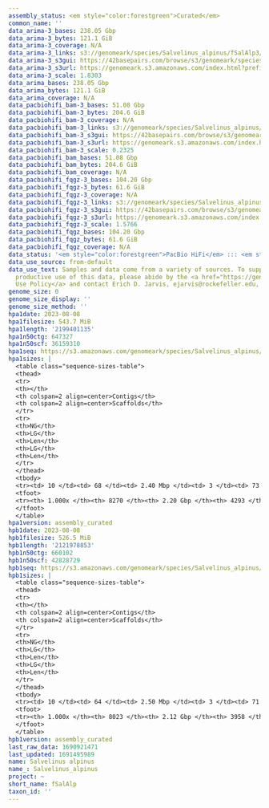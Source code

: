 ```yaml
---
assembly_status: <em style="color:forestgreen">Curated</em>
common_name: ''
data_arima-3_bases: 238.05 Gbp
data_arima-3_bytes: 121.1 GiB
data_arima-3_coverage: N/A
data_arima-3_links: s3://genomeark/species/Salvelinus_alpinus/fSalAlp3/genomic_data/arima/<br>
data_arima-3_s3gui: https://42basepairs.com/browse/s3/genomeark/species/Salvelinus_alpinus/fSalAlp3/genomic_data/arima/
data_arima-3_s3url: https://genomeark.s3.amazonaws.com/index.html?prefix=species/Salvelinus_alpinus/fSalAlp3/genomic_data/arima/
data_arima-3_scale: 1.8303
data_arima_bases: 238.05 Gbp
data_arima_bytes: 121.1 GiB
data_arima_coverage: N/A
data_pacbiohifi_bam-3_bases: 51.08 Gbp
data_pacbiohifi_bam-3_bytes: 204.6 GiB
data_pacbiohifi_bam-3_coverage: N/A
data_pacbiohifi_bam-3_links: s3://genomeark/species/Salvelinus_alpinus/fSalAlp3/genomic_data/pacbio_hifi/<br>
data_pacbiohifi_bam-3_s3gui: https://42basepairs.com/browse/s3/genomeark/species/Salvelinus_alpinus/fSalAlp3/genomic_data/pacbio_hifi/
data_pacbiohifi_bam-3_s3url: https://genomeark.s3.amazonaws.com/index.html?prefix=species/Salvelinus_alpinus/fSalAlp3/genomic_data/pacbio_hifi/
data_pacbiohifi_bam-3_scale: 0.2325
data_pacbiohifi_bam_bases: 51.08 Gbp
data_pacbiohifi_bam_bytes: 204.6 GiB
data_pacbiohifi_bam_coverage: N/A
data_pacbiohifi_fqgz-3_bases: 104.20 Gbp
data_pacbiohifi_fqgz-3_bytes: 61.6 GiB
data_pacbiohifi_fqgz-3_coverage: N/A
data_pacbiohifi_fqgz-3_links: s3://genomeark/species/Salvelinus_alpinus/fSalAlp3/genomic_data/pacbio_hifi/<br>
data_pacbiohifi_fqgz-3_s3gui: https://42basepairs.com/browse/s3/genomeark/species/Salvelinus_alpinus/fSalAlp3/genomic_data/pacbio_hifi/
data_pacbiohifi_fqgz-3_s3url: https://genomeark.s3.amazonaws.com/index.html?prefix=species/Salvelinus_alpinus/fSalAlp3/genomic_data/pacbio_hifi/
data_pacbiohifi_fqgz-3_scale: 1.5766
data_pacbiohifi_fqgz_bases: 104.20 Gbp
data_pacbiohifi_fqgz_bytes: 61.6 GiB
data_pacbiohifi_fqgz_coverage: N/A
data_status: '<em style="color:forestgreen">PacBio HiFi</em> ::: <em style="color:forestgreen">Arima</em>'
data_use_source: from-default
data_use_text: Samples and data come from a variety of sources. To support fair and
  productive use of this data, please abide by the <a href="https://genome10k.soe.ucsc.edu/data-use-policies/">Data
  Use Policy</a> and contact Erich D. Jarvis, ejarvis@rockefeller.edu, with any questions.
genome_size: 0
genome_size_display: ''
genome_size_method: ''
hpa1date: 2023-08-08
hpa1filesize: 543.7 MiB
hpa1length: '2199401135'
hpa1n50ctg: 647327
hpa1n50scf: 36159310
hpa1seq: https://s3.amazonaws.com/genomeark/species/Salvelinus_alpinus/fSalAlp1/assembly_curated/fSalAlp1.hap1.decon.20230808.fasta.gz
hpa1sizes: |
  <table class="sequence-sizes-table">
  <thead>
  <tr>
  <th></th>
  <th colspan=2 align=center>Contigs</th>
  <th colspan=2 align=center>Scaffolds</th>
  </tr>
  <tr>
  <th>NG</th>
  <th>LG</th>
  <th>Len</th>
  <th>LG</th>
  <th>Len</th>
  </tr>
  </thead>
  <tbody>
  <tr><td> 10 </td><td> 68 </td><td> 2.40 Mbp </td><td> 3 </td><td> 73.20 Mbp </td></tr><tr><td> 20 </td><td> 178 </td><td> 1.68 Mbp </td><td> 7 </td><td> 56.80 Mbp </td></tr><tr><td> 30 </td><td> 333 </td><td> 1.21 Mbp </td><td> 11 </td><td> 49.78 Mbp </td></tr><tr><td> 40 </td><td> 545 </td><td> 0.88 Mbp </td><td> 16 </td><td> 38.48 Mbp </td></tr><tr style="background-color:#cccccc;"><td> 50 </td><td> 836 </td><td style="background-color:#ff8888;"> 0.65 Mbp </td><td> 22 </td><td style="background-color:#88ff88;"> 36.16 Mbp </td></tr><tr><td> 60 </td><td> 1231 </td><td> 481.46 Kbp </td><td> 28 </td><td> 30.52 Mbp </td></tr><tr><td> 70 </td><td> 1778 </td><td> 335.25 Kbp </td><td> 37 </td><td> 18.94 Mbp </td></tr><tr><td> 80 </td><td> 2611 </td><td> 206.51 Kbp </td><td> 165 </td><td> 0.79 Mbp </td></tr><tr><td> 90 </td><td> 4080 </td><td> 105.01 Kbp </td><td> 781 </td><td> 184.27 Kbp </td></tr><tr><td> 100 </td><td> 8270 </td><td> 1  bp </td><td> 4293 </td><td> 1.00 Kbp </td></tr></tbody>
  <tfoot>
  <tr><th> 1.000x </th><th> 8270 </th><th> 2.20 Gbp </th><th> 4293 </th><th> 2.20 Gbp </th></tr>
  </tfoot>
  </table>
hpa1version: assembly_curated
hpb1date: 2023-08-08
hpb1filesize: 526.5 MiB
hpb1length: '2121978853'
hpb1n50ctg: 660102
hpb1n50scf: 42828729
hpb1seq: https://s3.amazonaws.com/genomeark/species/Salvelinus_alpinus/fSalAlp1/assembly_curated/fSalAlp1.hap2.cur.20230808.fasta.gz
hpb1sizes: |
  <table class="sequence-sizes-table">
  <thead>
  <tr>
  <th></th>
  <th colspan=2 align=center>Contigs</th>
  <th colspan=2 align=center>Scaffolds</th>
  </tr>
  <tr>
  <th>NG</th>
  <th>LG</th>
  <th>Len</th>
  <th>LG</th>
  <th>Len</th>
  </tr>
  </thead>
  <tbody>
  <tr><td> 10 </td><td> 64 </td><td> 2.50 Mbp </td><td> 3 </td><td> 71.87 Mbp </td></tr><tr><td> 20 </td><td> 170 </td><td> 1.70 Mbp </td><td> 6 </td><td> 68.35 Mbp </td></tr><tr><td> 30 </td><td> 317 </td><td> 1.23 Mbp </td><td> 10 </td><td> 51.75 Mbp </td></tr><tr><td> 40 </td><td> 520 </td><td> 0.90 Mbp </td><td> 14 </td><td> 49.78 Mbp </td></tr><tr style="background-color:#cccccc;"><td> 50 </td><td> 797 </td><td style="background-color:#ff8888;"> 0.66 Mbp </td><td> 19 </td><td style="background-color:#88ff88;"> 42.83 Mbp </td></tr><tr><td> 60 </td><td> 1173 </td><td> 484.10 Kbp </td><td> 24 </td><td> 39.64 Mbp </td></tr><tr><td> 70 </td><td> 1697 </td><td> 335.75 Kbp </td><td> 29 </td><td> 35.98 Mbp </td></tr><tr><td> 80 </td><td> 2504 </td><td> 204.89 Kbp </td><td> 37 </td><td> 14.96 Mbp </td></tr><tr><td> 90 </td><td> 3939 </td><td> 103.00 Kbp </td><td> 493 </td><td> 178.67 Kbp </td></tr><tr><td> 100 </td><td> 8023 </td><td> 200  bp </td><td> 3958 </td><td> 1.00 Kbp </td></tr></tbody>
  <tfoot>
  <tr><th> 1.000x </th><th> 8023 </th><th> 2.12 Gbp </th><th> 3958 </th><th> 2.12 Gbp </th></tr>
  </tfoot>
  </table>
hpb1version: assembly_curated
last_raw_data: 1690921471
last_updated: 1691495989
name: Salvelinus alpinus
name_: Salvelinus_alpinus
project: ~
short_name: fSalAlp
taxon_id: ''
---
```

